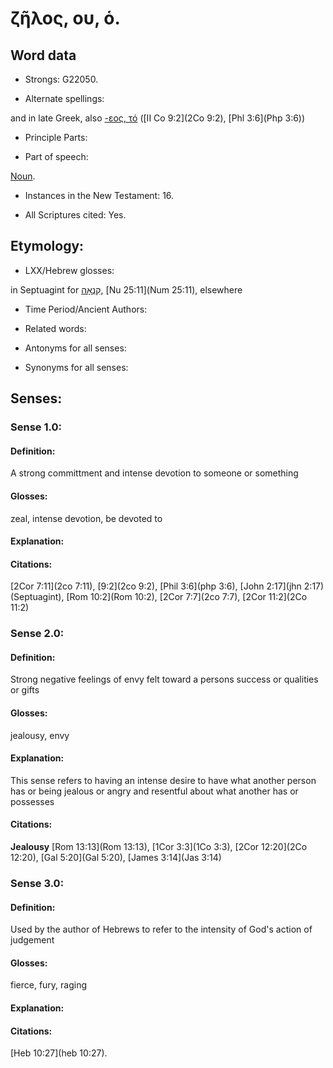 # ζῆλος, ου, ὁ. 

<!-- Status: S3=Needs2ndReview -->
<!-- Lexica used for edits: BDAG, LN, BN, AS -->

## Word data

* Strongs: G22050.

* Alternate spellings:

and in late Greek, also [-εος, τό]() ([II Co 9:2](2Co 9:2), [Phl 3:6](Php 3:6))

* Principle Parts: 

* Part of speech: 

[Noun](http://ugg.readthedocs.io/en/latest/noun.html).

* Instances in the New Testament: 16.

* All Scriptures cited: Yes.

## Etymology: 

* LXX/Hebrew glosses: 

in Septuagint for [קִנְאָה](//en-uhl/H7068), [Nu 25:11](Num 25:11), elsewhere

* Time Period/Ancient Authors: 

* Related words: 

* Antonyms for all senses:

* Synonyms for all senses: 

## Senses:

### Sense  1.0: 

#### Definition:

A strong committment and intense devotion to someone or something

#### Glosses: 

zeal, intense devotion, be devoted to

#### Explanation: 



#### Citations: 

[2Cor 7:11](2co 7:11), [9:2](2co 9:2), [Phil 3:6](php 3:6), [John 2:17](jhn 2:17)(Septuagint), [Rom 10:2](Rom 10:2), [2Cor 7:7](2co 7:7), [2Cor 11:2](2Co 11:2) 

### Sense  2.0: 

#### Definition: 

Strong negative feelings of envy felt toward a persons success or qualities or gifts

#### Glosses: 

jealousy, envy 

#### Explanation: 

This sense refers to having an intense desire to have what another person has or being jealous or angry and resentful about what another has or possesses

#### Citations: 

**Jealousy**
[Rom 13:13](Rom 13:13), [1Cor 3:3](1Co 3:3), [2Cor 12:20](2Co 12:20), [Gal 5:20](Gal 5:20), [James 3:14](Jas 3:14) 

### Sense  3.0: 

#### Definition: 

Used by the author of Hebrews to refer to the intensity of God's action of judgement 

#### Glosses: 

fierce, fury, raging 

#### Explanation: 



#### Citations: 

[Heb 10:27](heb 10:27). 
